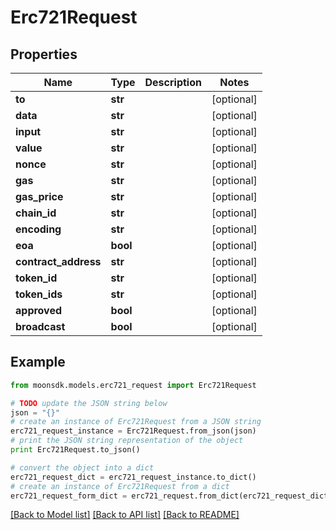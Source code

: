 # Erc721Request


## Properties

Name | Type | Description | Notes
------------ | ------------- | ------------- | -------------
**to** | **str** |  | [optional] 
**data** | **str** |  | [optional] 
**input** | **str** |  | [optional] 
**value** | **str** |  | [optional] 
**nonce** | **str** |  | [optional] 
**gas** | **str** |  | [optional] 
**gas_price** | **str** |  | [optional] 
**chain_id** | **str** |  | [optional] 
**encoding** | **str** |  | [optional] 
**eoa** | **bool** |  | [optional] 
**contract_address** | **str** |  | [optional] 
**token_id** | **str** |  | [optional] 
**token_ids** | **str** |  | [optional] 
**approved** | **bool** |  | [optional] 
**broadcast** | **bool** |  | [optional] 

## Example

```python
from moonsdk.models.erc721_request import Erc721Request

# TODO update the JSON string below
json = "{}"
# create an instance of Erc721Request from a JSON string
erc721_request_instance = Erc721Request.from_json(json)
# print the JSON string representation of the object
print Erc721Request.to_json()

# convert the object into a dict
erc721_request_dict = erc721_request_instance.to_dict()
# create an instance of Erc721Request from a dict
erc721_request_form_dict = erc721_request.from_dict(erc721_request_dict)
```
[[Back to Model list]](../README.md#documentation-for-models) [[Back to API list]](../README.md#documentation-for-api-endpoints) [[Back to README]](../README.md)


